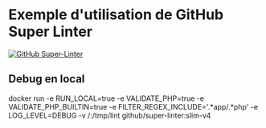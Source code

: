 # Exemple d'utilisation de GitHub Super Linter

[![GitHub Super-Linter](https://github.com/jenovateurs/github_superlinter_demo/workflows/Lint%20Code%20Base/badge.svg)](https://github.com/marketplace/actions/super-linter)

## Debug en local

docker run -e RUN_LOCAL=true -e VALIDATE_PHP=true -e VALIDATE_PHP_BUILTIN=true  -e FILTER_REGEX_INCLUDE='.*app/.*php' -e LOG_LEVEL=DEBUG -v /<chemin>:/tmp/lint github/super-linter:slim-v4
